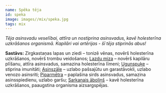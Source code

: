 ```yaml
---
name: Spēka tēja
id: speka
image: images//mix/speka.jpg
tags: mix
---
```

*Tēja asinsvadu veselībai, attīra un nostiprina asinsvadus, kavē holesterīna uzkrāšanos organismā. Kapilāri vai artērijas - šī tēja stiprinās abus!*

**Sastāvs:**
Zirgkastaņas lapas un ziedi – tonizē vēnas, novērš holesterīna uzkrāšanos, novērš trombu veidošanos;
<a href="https://www.danga.lv/mono/#lazdu_miza">Lazdu miza</a> – novērš kapilāru plīšanu, attīra asinsvadus, samazina holesterīna līmeni;
<a href="https://www.danga.lv/mono/#ugunspuke">Ugunspuķe</a> – stiprina imunitāti;
<a href="https://www.danga.lv/mono/#asinszale">Asinszāle</a> – uzlabo pašsajūtu un garastāvokli, uzlabo venozo asinsriti;
<a href="https://www.danga.lv/mono/#piparmetra">Piparmētra</a> – paplašina sirds asinsvadus, samazina asinsspiedienu, uzlabo garšu;
<a href="https://www.danga.lv/mono/#sarkanais_abolins">Sarkanais āboliņš</a> – kavē holesterīna uzkrāšanos, paaugstina organisma aizsargspējas.